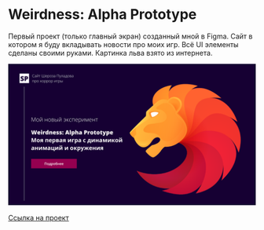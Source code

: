 <h1 align="left">Weirdness: Alpha Prototype</h1>

<p>
   Первый проект (только главный экран) созданный мной в Figma. Сайт в котором я буду вкладывать новости про моих игр. Всё UI элементы сделаны своими руками. Картинка льва взято из интернета.
</p>

![WAP](WAP.png)

[Ссылка на проект](https://www.figma.com/file/OigQstcLxPEWFy59pxnb2Z/Untitled?t=iaKAsy0ViimMHW9d-1)

